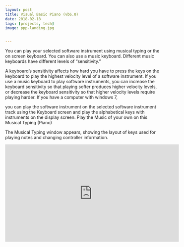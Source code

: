 ```yaml
---
layout: post
title: Visual Basic Piano (vb6.0)
date: 2018-02-18 
tags: [projects, tech]
image: ppp-landing.jpg


---
```

You can play your selected software instrument using musical typing or the on screen keyboard. You can also use a music keyboard.
Different music keyboards have different levels of “sensitivity.” 


A keyboard’s sensitivity affects how hard you have to press the keys on the keyboard to play the highest velocity level of a software instrument. If you use a music keyboard to play software instruments, you can increase the keyboard sensitivity so that playing softer produces higher velocity levels, or decrease the keyboard sensitivity so that higher velocity levels require playing harder.
If you have a computer with windows 7, 

you can play the software instrument on the selected software instrument track using the Keyboard screen and play the alphabetical keys with instruments on the display screen.
Play the Music of your own on this Musical Typing (Piano)

The Musical Typing window appears, showing the layout of keys used for playing notes and changing controller information.



<iframe width="560" height="315" src="https://www.youtube.com/embed/ul4bEyKSUhc" frameborder="0" allow="accelerometer; autoplay; encrypted-media; gyroscope; picture-in-picture" allowfullscreen></iframe>

